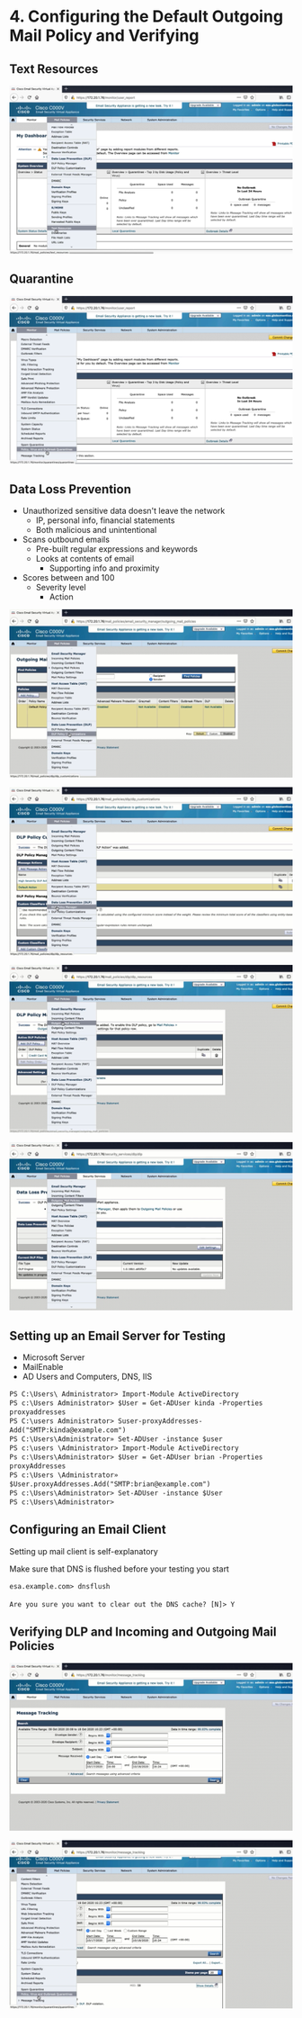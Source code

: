 # 4. Configuring the Default Outgoing Mail Policy and Verifying

## Text Resources

![](../../../.gitbook/assets/configuring-the-default-outgoing-mail-policy-and-verifying-1.png)

## Quarantine

![](../../../.gitbook/assets/configuring-the-default-outgoing-mail-policy-and-verifying-2.png)

## Data Loss Prevention

* Unauthorized sensitive data doesn't leave the network
  * IP, personal info, financial statements
  * Both malicious and unintentional
* Scans outbound emails
  * Pre-built regular expressions and keywords
  * Looks at contents of email
    * Supporting info and proximity
* Scores between and 100
  * Severity level
    * Action

![](../../../.gitbook/assets/configuring-the-default-outgoing-mail-policy-and-verifying-3.png)

![](../../../.gitbook/assets/configuring-the-default-outgoing-mail-policy-and-verifying-4.png)

![](../../../.gitbook/assets/configuring-the-default-outgoing-mail-policy-and-verifying-5.png)

![](../../../.gitbook/assets/configuring-the-default-outgoing-mail-policy-and-verifying-6.png)

## Setting up an Email Server for Testing

* Microsoft Server
* MailEnable
* AD Users and Computers, DNS, IIS

```text
PS C:\Users\ Administrator> Import-Module ActiveDirectory
PS c:\Users Administrator> $User = Get-ADUser kinda -Properties proxyaddresses
PS C:\users Administrator> Suser-proxyAddresses-Add("SMTP:kinda@example.com")
PS C:\Users\Administrator» Set-ADUser -instance $user
PS c:\users \Administrator> Import-Module ActiveDirectory
Ps c:\Users\Administrator> $User = Get-ADUser brian -Properties proxyAddresses
PS c:\Users \Administrator» $User.proxyAddresses.Add("SMTP:brian@example.com")
PS c:\Users\Administrator> Set-ADUser -instance $User
PS c:\Users\Administrator>
```

## Configuring an Email Client

Setting up mail client is self-explanatory

Make sure that DNS is flushed before your testing you start

```text
esa.example.com> dnsflush

Are you sure you want to clear out the DNS cache? [N]> Y
```

## Verifying DLP and Incoming and Outgoing Mail Policies

![](../../../.gitbook/assets/configuring-the-default-outgoing-mail-policy-and-verifying-7.png)

![](../../../.gitbook/assets/configuring-the-default-outgoing-mail-policy-and-verifying-8.png)

